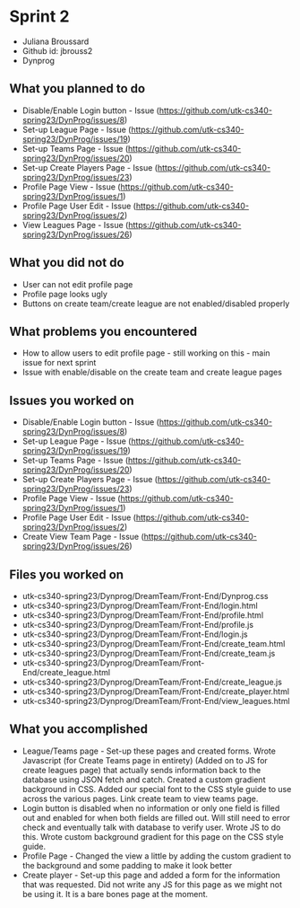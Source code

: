 # Sprint 2
* Juliana Broussard
* Github id: jbrouss2
* Dynprog

## What you planned to do
* Disable/Enable Login button - Issue (https://github.com/utk-cs340-spring23/DynProg/issues/8)
* Set-up League Page - Issue (https://github.com/utk-cs340-spring23/DynProg/issues/19)
* Set-up Teams Page - Issue (https://github.com/utk-cs340-spring23/DynProg/issues/20)
* Set-up Create Players Page - Issue (https://github.com/utk-cs340-spring23/DynProg/issues/23)
* Profile Page View - Issue (https://github.com/utk-cs340-spring23/DynProg/issues/1)
* Profile Page User Edit - Issue (https://github.com/utk-cs340-spring23/DynProg/issues/2)
* View Leagues Page - Issue (https://github.com/utk-cs340-spring23/DynProg/issues/26)

## What you did not do
* User can not edit profile page
* Profile page looks ugly
* Buttons on create team/create league are not enabled/disabled properly

## What problems you encountered
* How to allow users to edit profile page - still working on this - main issue for next sprint
* Issue with enable/disable on the create team and create league pages

## Issues you worked on
* Disable/Enable Login button - Issue (https://github.com/utk-cs340-spring23/DynProg/issues/8)
* Set-up League Page - Issue (https://github.com/utk-cs340-spring23/DynProg/issues/19)
* Set-up Teams Page - Issue (https://github.com/utk-cs340-spring23/DynProg/issues/20)
* Set-up Create Players Page - Issue (https://github.com/utk-cs340-spring23/DynProg/issues/23)
* Profile Page View - Issue (https://github.com/utk-cs340-spring23/DynProg/issues/1)
* Profile Page User Edit - Issue (https://github.com/utk-cs340-spring23/DynProg/issues/2)
* Create View Team Page - Issue (https://github.com/utk-cs340-spring23/DynProg/issues/26)

## Files you worked on
* utk-cs340-spring23/Dynprog/DreamTeam/Front-End/Dynprog.css
* utk-cs340-spring23/Dynprog/DreamTeam/Front-End/login.html
* utk-cs340-spring23/Dynprog/DreamTeam/Front-End/profile.html
* utk-cs340-spring23/Dynprog/DreamTeam/Front-End/profile.js
* utk-cs340-spring23/Dynprog/DreamTeam/Front-End/login.js
* utk-cs340-spring23/Dynprog/DreamTeam/Front-End/create_team.html
* utk-cs340-spring23/Dynprog/DreamTeam/Front-End/create_team.js
* utk-cs340-spring23/Dynprog/DreamTeam/Front-End/create_league.html
* utk-cs340-spring23/Dynprog/DreamTeam/Front-End/create_league.js
* utk-cs340-spring23/Dynprog/DreamTeam/Front-End/create_player.html
* utk-cs340-spring23/Dynprog/DreamTeam/Front-End/view_leagues.html

## What you accomplished
* League/Teams page - Set-up these pages and created forms. Wrote Javascript (for Create Teams page in entirety) (Added on to JS for create leagues page) that 
actually sends information back to the database using JSON fetch and catch. Created a custom gradient background in CSS. Added our special font to the CSS style 
guide to use across the various pages. Link create team to view teams page.
* Login button is disabled when no information or only one field is filled out and enabled for when both fields are filled out. Will still need to error check and 
eventually talk with database to verify user. Wrote JS to do this. Wrote custom background gradient for this page on the CSS style guide.
* Profile Page - Changed the view a little by adding the custom gradient to the background and some padding to make it look better
* Create player - Set-up this page and added a form for the information that was requested. Did not write any JS for this page as we might not be using it. It is a 
bare bones page at the moment.
